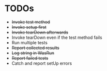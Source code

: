 # TODOs

- ~~Invoke test method~~
- ~~Invoke setup first~~
- ~~Invoke tearDown afterwards~~
- Invoke tearDown even if the test method fails
- Run multiple tests
- ~~Report collected results~~
- ~~Log string in WasRun~~
- ~~Report failed tests~~
- Catch and report setUp errors
 